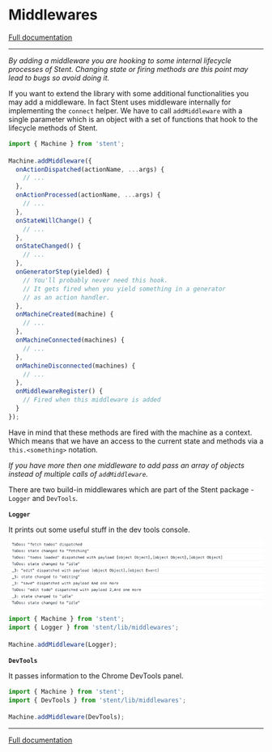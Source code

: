 # Middlewares 

[Full documentation](./README.md)

---

*By adding a middleware you are hooking to some internal lifecycle processes of Stent. Changing state or firing methods are this point may lead to bugs so avoid doing it.*

If you want to extend the library with some additional functionalities you may add a middleware. In fact Stent uses middleware internally for implementing the `connect` helper. We have to call `addMiddleware` with a single parameter which is an object with a set of functions that hook to the lifecycle methods of Stent.

```js
import { Machine } from 'stent';

Machine.addMiddleware({
  onActionDispatched(actionName, ...args) {
    // ...
  },
  onActionProcessed(actionName, ...args) {
    // ...
  },
  onStateWillChange() {
    // ...
  },
  onStateChanged() {
    // ...
  },
  onGeneratorStep(yielded) {
    // You'll probably never need this hook.
    // It gets fired when you yield something in a generator
    // as an action handler.
  },
  onMachineCreated(machine) {
    // ...
  },
  onMachineConnected(machines) {
    // ...
  },
  onMachineDisconnected(machines) {
    // ...
  },
  onMiddlewareRegister() {
    // Fired when this middleware is added
  }
});
```

Have in mind that these methods are fired with the machine as a context. Which means that we have an access to the current state and methods via a `this.<something>` notation.

*If you have more then one middleware to add pass an array of objects instead of multiple calls of `addMiddleware`.*

There are two build-in middlewares which are part of the Stent package - `Logger` and `DevTools`.

**`Logger`**

It prints out some useful stuff in the dev tools console.

![Logger](./_images/Logger.png)

```js
import { Machine } from 'stent';
import { Logger } from 'stent/lib/middlewares';

Machine.addMiddleware(Logger);
```

**`DevTools`**

It passes information to the Chrome DevTools panel.

```js
import { Machine } from 'stent';
import { DevTools } from 'stent/lib/middlewares';

Machine.addMiddleware(DevTools);
```

---

[Full documentation](./README.md)